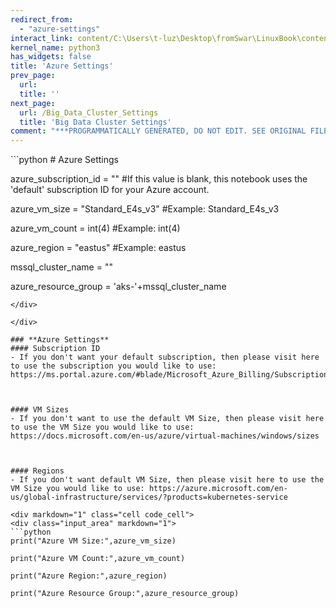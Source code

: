 ```yaml
---
redirect_from:
  - "azure-settings"
interact_link: content/C:\Users\t-luz\Desktop\fromSwar\LinuxBook\content\Azure_Settings.ipynb
kernel_name: python3
has_widgets: false
title: 'Azure Settings'
prev_page:
  url: 
  title: ''
next_page:
  url: /Big_Data_Cluster_Settings
  title: 'Big Data Cluster Settings'
comment: "***PROGRAMMATICALLY GENERATED, DO NOT EDIT. SEE ORIGINAL FILES IN /content***"
---
```


<div markdown="1" class="cell code_cell">
<div class="input_area" markdown="1">
```python
# Azure Settings

azure_subscription_id = "" #If this value is blank, this notebook uses the 'default' subscription ID for your Azure account.

azure_vm_size = "Standard_E4s_v3" #Example: Standard_E4s_v3

azure_vm_count = int(4) #Example: int(4)

azure_region = "eastus" #Example: eastus

mssql_cluster_name = ""

azure_resource_group = 'aks-'+mssql_cluster_name
```
</div>

</div>

### **Azure Settings**
#### Subscription ID
- If you don't want your default subscription, then please visit here to use the subscription you would like to use: https://ms.portal.azure.com/#blade/Microsoft_Azure_Billing/SubscriptionsBlade



#### VM Sizes
- If you don't want to use the default VM Size, then please visit here to use the VM Size you would like to use: https://docs.microsoft.com/en-us/azure/virtual-machines/windows/sizes

 

#### Regions
- If you don't want default VM Size, then please visit here to use the VM Size you would like to use: https://azure.microsoft.com/en-us/global-infrastructure/services/?products=kubernetes-service

<div markdown="1" class="cell code_cell">
<div class="input_area" markdown="1">
```python
print("Azure VM Size:",azure_vm_size)

print("Azure VM Count:",azure_vm_count)

print("Azure Region:",azure_region)

print("Azure Resource Group:",azure_resource_group)
```
</div>

</div>
